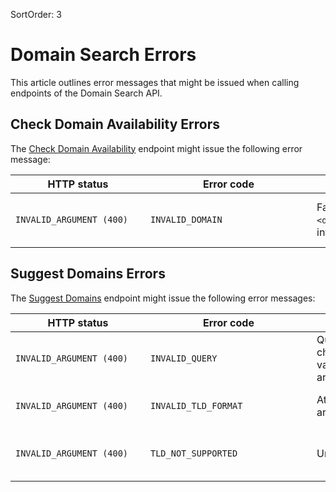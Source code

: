 SortOrder: 3
# Domain Search Errors

This article outlines error messages that might be issued when calling endpoints of the Domain Search API.

## Check Domain Availability Errors

The [Check Domain Availability](https://dev.wix.com/docs/rest/api-reference/account-level-ap-is/domain-search/availability-v-2/check-domain-availability)
endpoint might issue the following error message:

| <div style="width:200px">HTTP status</div> | <div style="width:250px">Error code</div> | <div style="width:280px">Error message </div> | <div style="width:300px">Troubleshooting </div> |
| --------------------------- | ----------------------------------- | ------------------------------------------------------------ | ------------------------------ |
| `INVALID_ARGUMENT (400)` | `INVALID_DOMAIN` | Failed to extract root domain from `<domain>`, or TLD is missing or invalid. | Start a new query including a domain name and supported TLD. Domain name and TLD must be separated by a dot. For example, `my-new-domain.com`. |

## Suggest Domains Errors

The [Suggest Domains](https://dev.wix.com/docs/rest/api-reference/account-level-ap-is/domain-search/suggestion-v-2/suggest-domains)
endpoint might issue the following error messages:

| <div style="width:200px">HTTP status</div> | <div style="width:250px">Error code</div> | <div style="width:280px">Error message </div> | <div style="width:300px">Troubleshooting </div> |
| --------------------------- | ----------------------------------- | ------------------------------------------------------------ | ------------------------------ |
| `INVALID_ARGUMENT (400)` | `INVALID_QUERY` | Query `<query>` has invalid characters. Only alphanumeric values, hyphens, dots, and spaces are supported. | Start a new query using only alphanumeric values, hyphens, dots, and spaces. |
| `INVALID_ARGUMENT (400)` | `INVALID_TLD_FORMAT` | At least one element of the `tlds` array has an invalid format. | Start a new query using the correct TLD format. TLDs must not include the dot. For example, `com`, not `.com`. |
| `INVALID_ARGUMENT (400)` | `TLD_NOT_SUPPORTED` | Unsupported TLDs `<tlds>` found. | Start a new query with supported TLDs such as `com`, `net`, and `org`. Contact the [Wix B2B sales team](mailto:bizdev@wix.com) for more information. |
